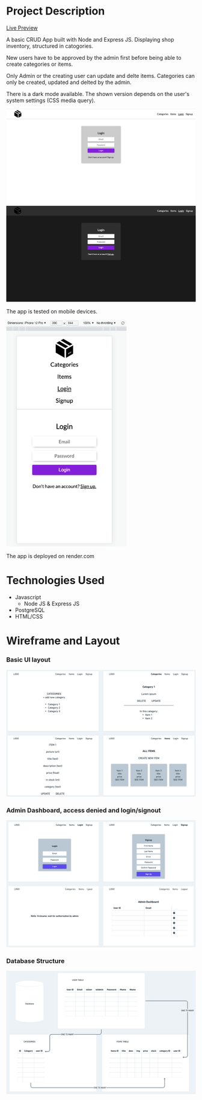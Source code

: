 # Project Description

[Live Preview](https://shopinventoryapp.onrender.com/)

A basic CRUD App built with Node and Express JS. Displaying shop inventory, structured in catogories.

New users have to be approved by the admin first before being able to create categories or items.

Only Admin or the creating user can update and delte items. Categories can only be created, updated and delted by the admin.

There is a dark mode available. The shown version depends on the user's system settings (CSS media query).

![Light Mode](/wireframe-screenshots/screenshot_light_mode.png)
![Dark Mode](/wireframe-screenshots/screenshot_dark_mode.png)

The app is tested on mobile devices.

<img src="/wireframe-screenshots/screenshot_mobiles.png" height="600">

The app is deployed on render.com

# Technologies Used

- Javascript
  - Node JS & Express JS
- PostgreSQL
- HTML/CSS

# Wireframe and Layout

### Basic UI layout

![User Interface](/wireframe-screenshots/UI.png)

### Admin Dashboard, access denied and login/signout

![Permission Screens](/wireframe-screenshots/Admin-users.png)

### Database Structure

![Database](/wireframe-screenshots/Database.png)
